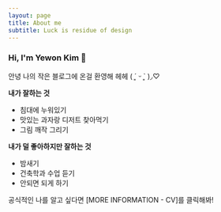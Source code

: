 ```yaml
---
layout: page
title: About me
subtitle: Luck is residue of design
---
```


### Hi, I'm Yewon Kim 👋

안녕 나의 작은 블로그에 온걸 환영해 헤헤 ( ´͈ ᵕ `͈ )◞♡

**내가 잘하는 것**
- 침대에 누워있기
- 맛있는 과자랑 디저트 찾아먹기
- 그림 깨작 그리기

**내가 덜 좋아하지만 잘하는 것**
- 밤새기
- 건축학과 수업 듣기
- 안되면 되게 하기

공식적인 나를 알고 싶다면 [MORE INFORMATION - CV]를 클릭해봐!
